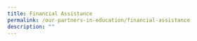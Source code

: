 ```yaml
---
title: Financial Assistance
permalink: /our-partners-in-education/financial-assistance
description: ""
---
```

